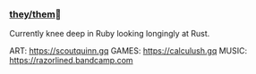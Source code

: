 ### [they/them](https://pronoun.is/they/.../themselves)🌈

Currently knee deep in Ruby looking longingly at Rust.

ART: https://scoutquinn.gq
GAMES: https://calculush.gq
MUSIC: https://razorlined.bandcamp.com
